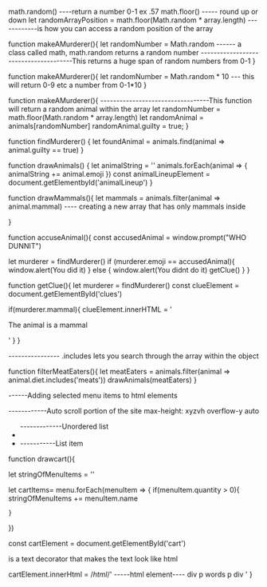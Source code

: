 
<!-- STUB -->
<!-- SECTION ANIMAL MURDER MYSTERY -->
math.random() ----return a number 0-1 ex .57
math.floor() ----- round up or down
let randomArrayPosition = math.floor(Math.random * array.length) ------------is how you can access a random position of the array

<!-- SECTION assign guilty -->
function makeAMurderer(){
  let randomNumber = Math.random ------ a class called math, math.random returns a random number
  --------------------------------------This returns a huge span of random numbers from 0-1
}

function makeAMurderer(){
  let randomNumber = Math.random * 10 --- this will return 0-9 etc a number from 0-1*10
}

function makeAMurderer(){  ----------------------------------This function will return a random animal within the array
  let randomNumber = math.floor(Math.random * array.length)
  let randomAnimal = animals[randomNumber]
  randomAnimal.guilty = true;
}

<!-- SECTION find murderer -->
function findMurderer() {
  let foundAnimal = animals.find(animal => animal.guilty == true)
}

<!-- SECTION draw lineup -->
function drawAnimals() {
    let animalString = ''
  animals.forEach(animal => {
    animalString += animal.emoji
  })
  const animalLineupElement =  document.getElementbyId('animalLineup')
}

<!-- SECTION find mammals -->
function drawMammals(){
  let mammals = animals.filter(animal => animal.mammal)  ---- creating a new array that has only mammals inside

}

<!-- SECTION accuse -->
function accuseAnimal(){
  const accusedAnimal = window.prompt("WHO DUNNIT")
  
  let murderer = findMurderer()
  if (murderer.emoji == accusedAnimal){
    window.alert(You did it)
  } else {
    window.alert(You didnt do it)
    getClue()
  }
}

<!-- SECTION  Get murderer clue -->
function getClue(){
  let murderer = findMurderer()
  const clueElement = document.getElementById('clues')

  if(murderer.mammal){
    clueElement.innerHTML =  '<p> The animal is a mammal</p>'
    }
}

<!-- SECTION filter meat eaters --> ---------------- .includes lets you search through the array within the object
function filterMeatEaters(){
  let meatEaters = animals.filter(animal => animal.diet.includes('meats'))
  drawAnimals(meatEaters)
}

<!-- STUB -->

<!-- SECTION PASTAS -->

------Adding selected menu items to html elements

<!-- NOTE auto scroll with in an element //really tall column -->
------------Auto scroll portion of the site
max-height: xyzvh
overflow-y  auto

<Ul id= "cart"> -------------Unordered list
<li><li> -----------List item
</ul>

function drawcart(){

  let stringOfMenuItems = ''

  let cartItems= menu.forEach(menuItem => {
    if(menuItem.quantity > 0){
      stringOfMenuItems += menuItem.name

    }
  })

  const cartElement = document.getElementById('cart')
  <!-- NOTE /*html*/ --> is a text decorator that makes the text look like html
  cartElement.innerHtml = /*html*/'
        -----html element----
        div
          p
            words
          p
        div
  '
}

